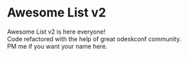 # Awesome List v2
Awesome List v2 is here everyone!<br/>
Code refactored with the help of great odeskconf community.<br/>
PM me if you want your name here.<br/>